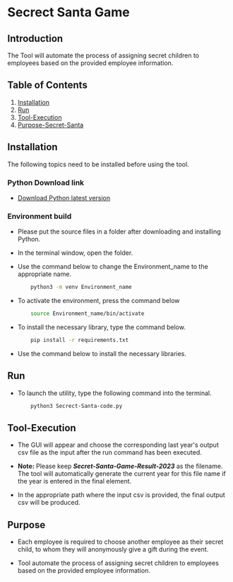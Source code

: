 # Secrect Santa Game

## Introduction

The Tool will automate the process of assigning secret children to employees based on the provided employee information.

## Table of Contents

1. [Installation](#Installation)
2. [Run](#Run)
3. [Tool-Execution](#Tool-Execution)
4. [Purpose-Secret-Santa](#Purpose-Secret-Santa)

##  Installation

The following topics need to be installed before using the tool.

### Python Download link
- [Download Python latest version ](https://www.python.org/downloads/)

### Environment build

- Please put the source files in a folder after downloading and installing Python.

- In the terminal window, open the folder.

- Use the command below to change the Environment_name to the appropriate name.
    ```bash
        python3 -m venv Environment_name
    ```

- To activate the environment, press the command below
    ```bash
        source Environment_name/bin/activate
    ```

- To install the necessary library, type the command below. 
    ```bash
        pip install -r requirements.txt
    ```

- Use the command below to install the necessary libraries. 

## Run

- To launch the utility, type the following command into the terminal.
    ```bash
        python3 Secrect-Santa-code.py
    ```

## Tool-Execution

- The GUI will appear and choose the corresponding last year's output csv file as the input after the run command has been executed.

- **Note:** Please keep ***Secret-Santa-Game-Result-2023*** as the filename. The tool will automatically generate the current year for this file name if the year is entered in the final element.

- In the appropriate path where the input csv is provided, the final output csv will be produced.


## Purpose

- Each employee is required to choose another employee as their secret child, to whom they will anonymously give a gift during the event. 

- Tool automate the process of assigning secret children to employees based on the provided employee information. 
